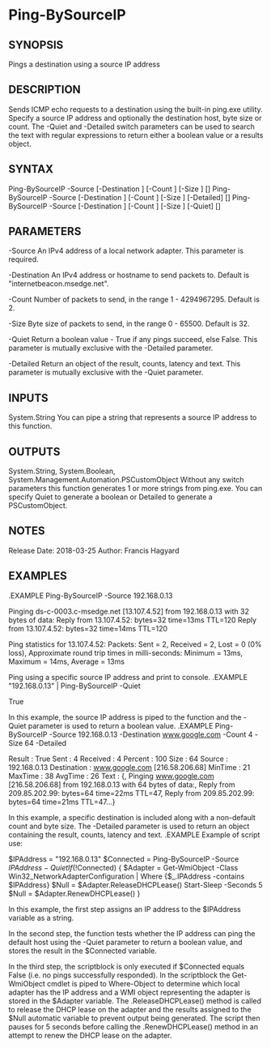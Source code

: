 # Ping-BySourceIP

SYNOPSIS
--------
Pings a destination using a source IP address

DESCRIPTION
-----------
Sends ICMP echo requests to a destination using the built-in ping.exe utility.
Specify a source IP address and optionally the destination host, byte size or count.
The -Quiet and -Detailed switch parameters can be used to search the text with regular
expressions to return either a boolean value or a results object.

SYNTAX
------
Ping-BySourceIP -Source <String> [-Destination <String>] [-Count <Int32>] [-Size <Int32>] [<CommonParameters>]
Ping-BySourceIP -Source <String> [-Destination <String>] [-Count <Int32>] [-Size <Int32>] [-Detailed] [<CommonParameters>]
Ping-BySourceIP -Source <String> [-Destination <String>] [-Count <Int32>] [-Size <Int32>] [-Quiet] [<CommonParameters>]

PARAMETERS
----------
-Source <String>
An IPv4 address of a local network adapter. This parameter is required.

-Destination <String>
An IPv4 address or hostname to send packets to. Default is "internetbeacon.msedge.net".

-Count <Int32>
Number of packets to send, in the range 1 - 4294967295. Default is 2.

-Size <Int32>
Byte size of packets to send, in the range 0 - 65500. Default is 32.

-Quiet <SwitchParameter>
Return a boolean value - True if any pings succeed, else False.
This parameter is mutually exclusive with the -Detailed parameter.

-Detailed <SwitchParameter>
Return an object of the result, counts, latency and text.
This parameter is mutually exclusive with the -Quiet parameter.

INPUTS
------
System.String
You can pipe a string that represents a source IP address to this function.

OUTPUTS
-------
System.String, System.Boolean, System.Management.Automation.PSCustomObject
Without any switch parameters this function generates 1 or more strings from ping.exe.
You can specify Quiet to generate a boolean or Detailed to generate a PSCustomObject.

NOTES
-----
Release Date: 2018-03-25
Author: Francis Hagyard

EXAMPLES
--------
.EXAMPLE
Ping-BySourceIP -Source 192.168.0.13

Pinging ds-c-0003.c-msedge.net [13.107.4.52] from 192.168.0.13 with 32 bytes of data:
Reply from 13.107.4.52: bytes=32 time=13ms TTL=120
Reply from 13.107.4.52: bytes=32 time=14ms TTL=120

Ping statistics for 13.107.4.52:
  Packets: Sent = 2, Received = 2, Lost = 0 (0% loss),
Approximate round trip times in milli-seconds:
  Minimum = 13ms, Maximum = 14ms, Average = 13ms

Ping using a specific source IP address and print to console.
.EXAMPLE
"192.168.0.13" | Ping-BySourceIP -Quiet

True

In this example, the source IP address is piped to the function and the -Quiet parameter
is used to return a boolean value.
.EXAMPLE
Ping-BySourceIP -Source 192.168.0.13 -Destination www.google.com -Count 4 -Size 64 -Detailed

Result      : True
Sent        : 4
Received    : 4
Percent     : 100
Size        : 64
Source      : 192.168.0.13
Destination : www.google.com [216.58.206.68]
MinTime     : 21
MaxTime     : 38
AvgTime     : 26
Text        : {, Pinging www.google.com [216.58.206.68] from 192.168.0.13 with 64 bytes of data:, Reply from 209.85.202.99:                 bytes=64 time=22ms TTL=47, Reply from 209.85.202.99: bytes=64 time=21ms TTL=47...}

In this example, a specific destination is included along with a non-default count and byte size.
The -Detailed parameter is used to return an object containing the result, counts, latency and text.
.EXAMPLE 
Example of script use:

$IPAddress = "192.168.0.13"
$Connected = Ping-BySourceIP -Source $IPAddress -Quiet
If (!$Connected) {
    $Adapter = Get-WmiObject -Class Win32_NetworkAdapterConfiguration | Where {$_.IPAddress -contains $IPAddress}
    $Null = $Adapter.ReleaseDHCPLease()
    Start-Sleep -Seconds 5
    $Null = $Adapter.RenewDHCPLease()
}

In this example, the first step assigns an IP address to the $IPAddress variable as a string. 

In the second step, the function tests whether the IP address can ping the default host using the -Quiet parameter
to return a boolean value, and stores the result in the $Connected variable.

In the third step, the scriptblock is only executed if $Connected equals False (i.e. no pings successfully responded). In the 
scriptblock the Get-WmiObject cmdlet is piped to Where-Object to determine which local adapter has the IP address and a WMI 
object representing the adapter is stored in the $Adapter variable. The .ReleaseDHCPLease() method is called to release the
DHCP lease on the adapter and the results assigned to the $Null automatic variable to prevent output being generated. The script
then pauses for 5 seconds before calling the .RenewDHCPLease() method in an attempt to renew the DHCP lease on the adapter.
